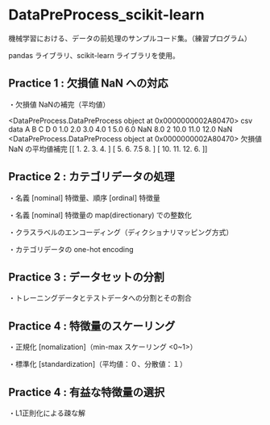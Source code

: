 <a name="DataPreProcess_scikit-learn"></a>
# DataPreProcess_scikit-learn

機械学習における、データの前処理のサンプルコード集。（練習プログラム）

pandas ライブラリ、scikit-learn ライブラリを使用。

## Practice 1 : 欠損値 NaN への対応

・欠損値 NaNの補完（平均値）

<DataPreProcess.DataPreProcess object at 0x0000000002A80470>
csv data
                     A     B     C    D
0                  1.0   2.0   3.0  4.0
1                  5.0   6.0   NaN  8.0
2                 10.0  11.0  12.0  NaN
<DataPreProcess.DataPreProcess object at 0x0000000002A80470>
欠損値 NaN の平均値補完
[[  1.    2.    3.    4. ]
 [  5.    6.    7.5   8. ]
 [ 10.   11.   12.    6. ]]
 
 
## Practice 2 : カテゴリデータの処理

・名義 [nominal] 特徴量、順序 [ordinal] 特徴量

・名義 [nominal] 特徴量の map(directionary) での整数化

・クラスラベルのエンコーディング（ディクショナリマッピング方式）

・カテゴリデータの one-hot encoding

## Practice 3 : データセットの分割

・トレーニングデータとテストデータへの分割とその割合

## Practice 4 : 特徴量のスケーリング

・正規化 [nomalization]（min-max スケーリング <0~1>）

・標準化 [standardization]（平均値：０、分散値：１）

## Practice 4 : 有益な特徴量の選択

・L1正則化による疎な解
